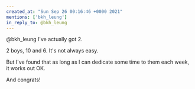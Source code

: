 ```yaml
---
created_at: "Sun Sep 26 00:16:46 +0000 2021"
mentions: ['bkh_leung']
in_reply_to: @bkh_leung
---
```


@bkh_leung I've actually got 2.

2 boys, 10 and 6. It's not always easy. 

But I've found that as long as I can dedicate some time to them each week, it works out OK.

And congrats!